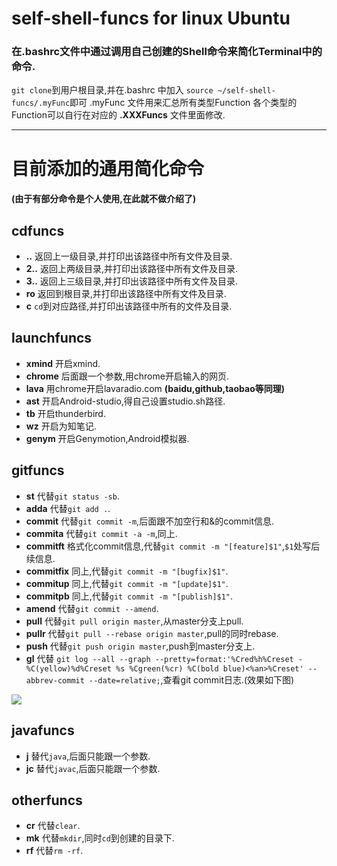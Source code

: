 self-shell-funcs for linux Ubuntu
================



### 在.bashrc文件中通过调用自己创建的Shell命令来简化Terminal中的命令.
`git clone`到用户根目录,并在.bashrc 中加入 `source ~/self-shell-funcs/.myFunc`即可
.myFunc 文件用来汇总所有类型Function
各个类型的Function可以自行在对应的 **.XXXFuncs** 文件里面修改.

---
# 目前添加的通用简化命令

#### (由于有部分命令是个人使用,在此就不做介绍了)

## cdfuncs
* **..**  返回上一级目录,并打印出该路径中所有文件及目录.
* **2..** 返回上两级目录,并打印出该路径中所有文件及目录.
* **3..** 返回上三级目录,并打印出该路径中所有文件及目录.
* **ro** 返回到根目录,并打印出该路径中所有文件及目录.
* **c** `cd`到对应路径,并打印出该路径中所有的文件及目录.

## launchfuncs
* **xmind** 开启xmind.
* **chrome** 后面跟一个参数,用chrome开启输入的网页.
* **lava** 用chrome开启lavaradio.com **(baidu,github,taobao等同理)**
* **ast** 开启Android-studio,得自己设置studio.sh路径.
* **tb** 开启thunderbird.
* **wz** 开启为知笔记.
* **genym** 开启Genymotion,Android模拟器.

## gitfuncs
* **st** 代替`git status -sb`.
* **adda** 代替`git add .`.
* **commit** 代替`git commit -m`,后面跟不加空行和&的commit信息.
* **commita** 代替`git commit -a -m`,同上.
* **commitft** 格式化commit信息,代替`git commit -m "[feature]$1"`,`$1`处写后续信息.
* **commitfix** 同上,代替`git commit -m "[bugfix]$1"`.
* **commitup** 同上,代替`git commit -m "[update]$1"`.
* **commitpb** 同上,代替`git commit -m "[publish]$1"`.
* **amend** 代替`git commit --amend`.
* **pull** 代替`git pull origin master`,从master分支上pull.
* **pullr** 代替`git pull --rebase origin master`,pull的同时rebase.
* **push** 代替`git push origin master`,push到master分支上.
* **gl** 代替 `git log --all --graph --pretty=format:'%Cred%h%Creset -%C(yellow)%d%Creset %s %Cgreen(%cr) %C(bold blue)<%an>%Creset' --abbrev-commit --date=relative;`,查看git commit日志.(效果如下图)

![](http://m3.img.srcdd.com/farm5/d/2014/1204/10/91BF17C2578B1299503D9BE0FF77CEDA_B500_900_500_261.png)

## javafuncs
* **j** 替代`java`,后面只能跟一个参数.
* **jc** 替代`javac`,后面只能跟一个参数.

## otherfuncs
* **cr** 代替`clear`.
* **mk** 代替`mkdir`,同时`cd`到创建的目录下.
* **rf** 代替`rm -rf`.
